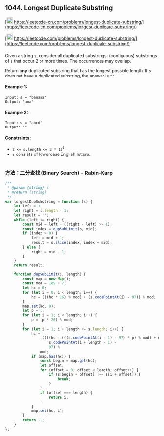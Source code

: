 ## 1044. Longest Duplicate Substring

[<img src="https://static.leetcode-cn.com/cn-mono-assets/production/assets/logo-dark-cn.c42314a8.svg" height="20" /> https://leetcode-cn.com/problems/longest-duplicate-substring/](https://leetcode-cn.com/problems/longest-duplicate-substring/)

[<img src="https://assets.leetcode.com/static_assets/public/webpack_bundles/images/logo-dark.e99485d9b.svg" height="20"/> https://leetcode.com/problems/longest-duplicate-substring/](https://leetcode.com/problems/longest-duplicate-substring/)

###

Given a string `s`, consider all duplicated substrings: (contiguous) substrings of `s` that occur 2 or more times. The occurrences may overlap.

Return **any** duplicated substring that has the longest possible length. If `s` does not have a duplicated substring, the answer is `""`.

#### Example 1:

```
Input: s = "banana"
Output: "ana"
```

#### Example 2:

```
Input: s = "abcd"
Output: ""
```

#### Constraints:

-   `2 <= s.length <= 3 * 10`<sup>`4`</sup>
-   `s` consists of lowercase English letters.

#

### 方法：二分查找 (Binary Search) + Rabin-Karp

```js
/**
 * @param {string} s
 * @return {string}
 */
var longestDupSubstring = function (s) {
    let left = 1;
    let right = s.length - 1;
    let result = '';
    while (left <= right) {
        const mid = left + ((right - left) >> 1);
        const index = dupSubLimit(s, mid);
        if (index > 0) {
            left = mid + 1;
            result = s.slice(index, index + mid);
        } else {
            right = mid - 1;
        }
    }
    return result;

    function dupSubLimit(s, length) {
        const map = new Map();
        const mod = 1e9 + 7;
        let hc = 0;
        for (let i = 0; i < length; i++) {
            hc = (((hc * 26) % mod) + (s.codePointAt(i) - 97)) % mod;
        }
        map.set(hc, 0);
        let p = 1;
        for (let i = 1; i < length; i++) {
            p = (p * 26) % mod;
        }
        for (let i = 1; i + length <= s.length; i++) {
            hc =
                (((((hc - (((s.codePointAt(i - 1) - 97) * p) % mod) + mod) % mod) * 26) % mod) +
                    s.codePointAt(i + length - 1) -
                    97) %
                mod;
            if (map.has(hc)) {
                const begin = map.get(hc);
                let offset;
                for (offset = 0; offset < length; offset++) {
                    if (s[begin + offset] !== s[i + offset]) {
                        break;
                    }
                }
                if (offset === length) {
                    return i;
                }
            }
            map.set(hc, i);
        }
        return -1;
    }
};
```
